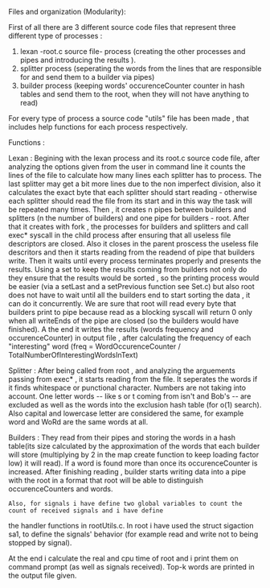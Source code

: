 Files and organization (Modularity):

First of all there are 3 different source code files that represent three different type of processes :
1) lexan -root.c source file- process (creating the other processes and pipes and introducing the results ).
2) splitter process (seperating the words from the lines that are responsible for and send them to a builder via pipes)
3) builder process (keeping words' occurenceCounter counter in hash tables and send them to the root, when they will not have anything to read)

For every type of process a source code "utils" file has been made , that includes help functions for each process respectively. 


Functions :

Lexan :
    Begining with the lexan process and its root.c source code file, after analyzing the options given
from the user in command line it counts the lines of the file to calculate how many lines each splitter
has to process. The last splitter may get a bit more lines due to the non imperfect division, also it 
calculates the exact byte that each splitter should start reading - otherwise each splitter should read 
the file from its start and in this way the task will be repeated many times. Then , it creates n pipes 
between builders and splitters (n the number of builders) and one pipe for builders - root.
    After that it creates with fork , the processes for builders and splitters and call exec* syscall in
the child process after ensuring that all useless file descriptors are closed. Also it closes in the parent
proscess the useless file descritors and then it starts reading from the readend of pipe that builders write.
Then it waits until every process terminates properly and presents the results. Using a set to keep the results
coming from builders not only do they ensure that the results would be sorted , so the printing process would be 
easier (via a setLast and a setPrevious function see Set.c) but also root does not have to wait until all the
builders end to start sorting the data , it can do it concurrently. We are sure that root will read every byte that
builders print to pipe because read as a blocking syscall will return 0 only when all writeEnds of the pipe are 
closed (so the builders would have finished). A the end it writes the results (words frequency and occurenceCounter)
in output file , after calculating the frequency of each "interesting" word (freq = WordOccurenceCounter / TotalNumberOfInterestingWordsInText)

Splitter :
    After being called from root , and analyzing the arguements passing from exec* , it starts reading from 
the file. It seperates the words if it finds whitespace or punctional character. Numbers are not taking
into account. One letter words -- like s or t coming from isn't and Bob's -- are excluded as well as
the words into the exclusion hash table (for o(1) search). Also capital and lowercase letter are considered
the same, for example word and WoRd are the same words at all.  

Builders : 
    They read from their pipes and storing the words in a hash table(its size calculated by the approximation
of the words that each builder will store (multiplying by 2 in the map create function to keep loading factor low)
it will read). If a word is found more than once its occurenceCounter is increased. After finishing reading , builder
starts writing data into a pipe with the root in a format that root will be able to distinguish occurenceCounters and words.


    Also, for signals i have define two global variables to count the count of received signals and i have define
the handler functions in rootUtils.c. In root i have used the struct sigaction sa1, to define the signals'
behavior (for example read and write not to being stopped by signal).

At the end i calculate the real and cpu time of root and i print them on command prompt (as well as signals received).
Top-k words are printed in the output file given.
